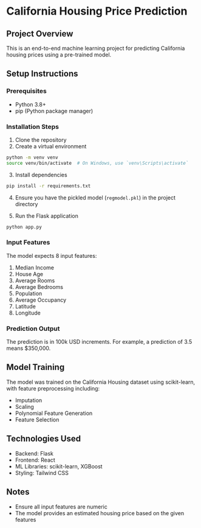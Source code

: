 
# California Housing Price Prediction

## Project Overview
This is an end-to-end machine learning project for predicting California housing prices using a pre-trained model.

## Setup Instructions

### Prerequisites
- Python 3.8+
- pip (Python package manager)

### Installation Steps
1. Clone the repository
2. Create a virtual environment
```bash
python -m venv venv
source venv/bin/activate  # On Windows, use `venv\Scripts\activate`
```

3. Install dependencies
```bash
pip install -r requirements.txt
```

4. Ensure you have the pickled model (`regmodel.pkl`) in the project directory

5. Run the Flask application
```bash
python app.py
```

### Input Features
The model expects 8 input features:
1. Median Income
2. House Age
3. Average Rooms
4. Average Bedrooms
5. Population
6. Average Occupancy
7. Latitude
8. Longitude

### Prediction Output
The prediction is in 100k USD increments. For example, a prediction of 3.5 means $350,000.

## Model Training
The model was trained on the California Housing dataset using scikit-learn, with feature preprocessing including:
- Imputation
- Scaling
- Polynomial Feature Generation
- Feature Selection

## Technologies Used
- Backend: Flask
- Frontend: React
- ML Libraries: scikit-learn, XGBoost
- Styling: Tailwind CSS

## Notes
- Ensure all input features are numeric
- The model provides an estimated housing price based on the given features
